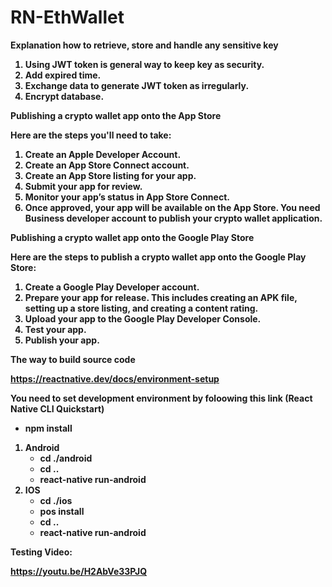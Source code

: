 # RN-EthWallet

<b> Explanation how to retrieve, store and handle any sensitive key <b>

1. Using JWT token is general way to keep key as security.
2. Add expired time.
3. Exchange data to generate JWT token as irregularly.
4. Encrypt database.


<b> Publishing a crypto wallet app onto the App Store <b> <br>

Here are the steps you'll need to take:<br>

1. Create an Apple Developer Account.
2. Create an App Store Connect account.
3. Create an App Store listing for your app.
4. Submit your app for review.
5. Monitor your app’s status in App Store Connect.
6. Once approved, your app will be available on the App Store.
You need Business developer account to publish your crypto wallet application.

<b> Publishing a crypto wallet app onto the Google Play Store <b>

Here are the steps to publish a crypto wallet app onto the Google Play Store: <br>

1. Create a Google Play Developer account.
2. Prepare your app for release. This includes creating an APK file, setting up a store listing, and creating a content rating.
3. Upload your app to the Google Play Developer Console.
4. Test your app.
5. Publish your app.

<b> The way to build source code <b> <br>

https://reactnative.dev/docs/environment-setup <br>

You need to set development environment by foloowing this link (React Native CLI Quickstart)

- npm install
1. Android
    - cd ./android
    - cd ..
    - react-native run-android
2. IOS
    - cd ./ios
    - pos install
    - cd ..
    - react-native run-android

Testing Video:  <br>

https://youtu.be/H2AbVe33PJQ




